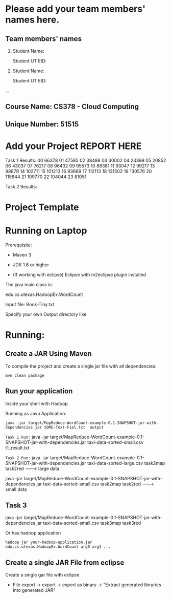 # Please add your team members' names here. 

## Team members' names 

1. Student Name:

   Student UT EID:

2. Student Name:

   Student UT EID:

 ...

##  Course Name: CS378 - Cloud Computing 

##  Unique Number: 51515
    


# Add your Project REPORT HERE 

Task 1 Results: 
   00      66378
   01      47585
   02      38488
   03      30002
   04      23398
   05      20852
   06      43037
   07      76217
   08      96432
   09      95573
   10      88381
   11      93047
   12      99217
   13      98879
   14      102711
   15      101213
   16      93689
   17      112113
   18      131502
   19      130576
   20      115844
   21      109770
   22      104044
   23      81051

Task 2 Results:
   


# Project Template

# Running on Laptop     ####

Prerequisite:

- Maven 3

- JDK 1.6 or higher

- (If working with eclipse) Eclipse with m2eclipse plugin installed


The java main class is:

edu.cs.utexas.HadoopEx.WordCount 

Input file:  Book-Tiny.txt  

Specify your own Output directory like 

# Running:




## Create a JAR Using Maven 

To compile the project and create a single jar file with all dependencies: 
	
```	mvn clean package ```



## Run your application
Inside your shell with Hadoop

Running as Java Application:

```java -jar target/MapReduce-WordCount-example-0.1-SNAPSHOT-jar-with-dependencies.jar SOME-Text-Fiel.txt  output``` 

``` Task 1 Run: ```
java -jar target/MapReduce-WordCount-example-0.1-SNAPSHOT-jar-with-dependencies.jar taxi-data-sorted-small.csv t1_result.txt 

``` Task 2 Run: ```
java -jar target/MapReduce-WordCount-example-0.1-SNAPSHOT-jar-with-dependencies.jar taxi-data-sorted-large.csv task2map task2red ---> large data



java -jar target/MapReduce-WordCount-example-0.1-SNAPSHOT-jar-with-dependencies.jar taxi-data-sorted-small.csv task2map task2red ---> small data


 ## Task 3
java -jar target/MapReduce-WordCount-example-0.1-SNAPSHOT-jar-with-dependencies.jar taxi-data-sorted-small.csv task3map task3red


Or has hadoop application

```hadoop jar your-hadoop-application.jar edu.cs.utexas.HadoopEx.WordCount arg0 arg1 ... ```



## Create a single JAR File from eclipse



Create a single gar file with eclipse 

*  File export -> export  -> export as binary ->  "Extract generated libraries into generated JAR"
